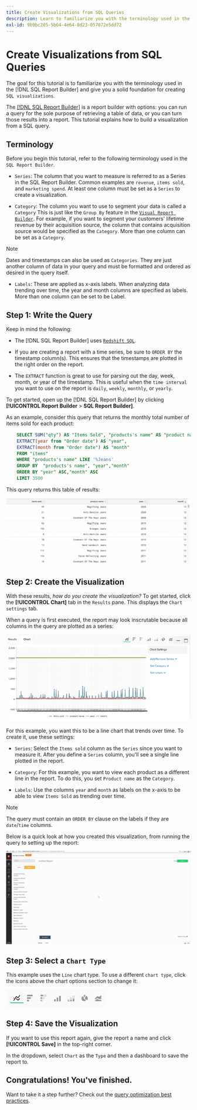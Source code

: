 ```yaml
---
title: Create Visualizations from SQL Queries
description: Learn to familiarize you with the terminology used in the SQL Report Builder and give you a solid foundation for creating SQL visualizations.
exl-id: 9b9bc205-5b64-4e64-8d23-057072e5dd72
---
```

# Create Visualizations from SQL Queries

The goal for this tutorial is to familiarize you with the terminology used in the [!DNL SQL Report Builder] and give you a solid foundation for creating `SQL visualizations`.

The [[!DNL SQL Report Builder]](../data-analyst/dev-reports/sql-rpt-bldr.md) is a report builder with options: you can run a query for the sole purpose of retrieving a table of data, or you can turn those results into a report. This tutorial explains how to build a visualization from a SQL query.

## Terminology

Before you begin this tutorial, refer to the following terminology used in the `SQL Report Builder`.

- `Series`: The column that you want to measure is referred to as a Series in the SQL Report Builder. Common examples are `revenue`, `items sold`, and `marketing spend`. At least one column must be set as a `Series` to create a visualization.

- `Category`: The column you want to use to segment your data is called a `Category` This is just like the `Group By` feature in the [`Visual Report Builder`](../data-user/reports/ess-rpt-build-visual.md). For example, if you want to segment your customers' lifetime revenue by their acquisition source, the column that contains acquisition source would be specified as the `Category`. More than one column can be set as a `Category`. 

>[!NOTE]
>
>Dates and timestamps can also be used as `Categories`. They are just another column of data in your query and must be formatted and ordered as desired in the query itself.

- `Labels`: These are applied as x-axis labels. When analyzing data trending over time, the year and month columns are specified as labels. More than one column can be set to be Label.

## Step 1: Write the Query

Keep in mind the following:

- The [!DNL SQL Report Builder] uses [`Redshift SQL`](https://docs.aws.amazon.com/redshift/latest/dg/c_redshift-and-postgres-sql.html).

- If you are creating a report with a time series, be sure to `ORDER BY` the timestamp column(s). This ensures that the timestamps are plotted in the right order on the report.

- The `EXTRACT` function is great to use for parsing out the day, week, month, or year of the timestamp. This is useful when the `time interval` you want to use on the report is `daily`, `weekly`, `monthly`, or `yearly`.

To get started, open up the [!DNL SQL Report Builder] by clicking **[!UICONTROL Report Builder** > **SQL Report Builder]**.

As an example, consider this query that returns the monthly total number of items sold for each product:

```sql
    SELECT SUM("qty") AS "Items Sold", "products's name" AS "product name",
    EXTRACT(year from "Order date") AS "year",
    EXTRACT(month from "Order date") AS "month"
    FROM "items"
    WHERE "products's name" LIKE '%Jeans'
    GROUP BY  "products's name", "year","month"
    ORDER BY "year" ASC,"month" ASC
    LIMIT 3500
```

This query returns this table of results:

![](../assets/SQL_results_table.png)

## Step 2: Create the Visualization

With these results, *how do you create the visualization?* To get started, click the **[!UICONTROL Chart]** tab in the `Results` pane. This displays the `Chart settings` tab.

When a query is first executed, the report may look inscrutable because all columns in the query are plotted as a series:

![](../assets/SQL_initial_report_results.png)

For this example, you want this to be a line chart that trends over time. To create it, use these settings:

- `Series`: Select the `Items sold` column as the `Series` since you want to measure it. After you define a `Series` column, you'll see a single line plotted in the report.

- `Category`: For this example, you want to view each product as a different line in the report. To do this, you set `Product name` as the `Category`.

- `Labels`: Use the columns `year` and `month` as labels on the x-axis to be able to view `Items Sold` as trending over time.

>[!NOTE]
>
>The query must contain an `ORDER BY` clause on the labels if they are `date`/`time` columns.

Below is a quick look at how you created this visualization, from running the query to setting up the report:

![](../assets/SQL_report_settings.gif)

## Step 3: Select a `Chart Type`

This example uses the `Line` chart type. To use a different `chart type`, click the icons above the chart options section to change it:

![](../assets/Chart_types.png)

## Step 4: Save the Visualization

If you want to use this report again, give the report a name and click **[!UICONTROL Save]** in the top-right corner.

In the dropdown, select `Chart` as the `Type` and then a dashboard to save the report to.

## Congratulations! You've finished.

Want to take it a step further? Check out the [query optimization best practices](../best-practices/optimizing-your-sql-queries.md).

